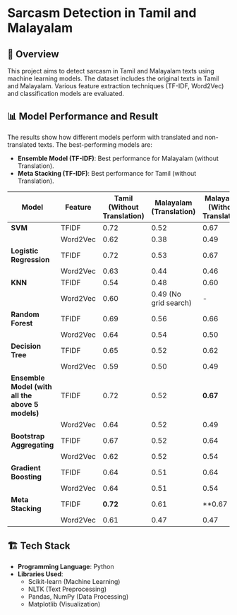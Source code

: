 # Sarcasm Detection in Tamil and Malayalam

## 📌 Overview
This project aims to detect sarcasm in Tamil and Malayalam texts using machine learning models. The dataset includes the original texts in Tamil and Malayalam. Various feature extraction techniques (TF-IDF, Word2Vec) and classification models are evaluated.

## 📊 Model Performance and Result
The results show how different models perform with translated and non-translated texts. The best-performing models are:
- **Ensemble Model (TF-IDF)**: Best performance for Malayalam (without Translation).
- **Meta Stacking (TF-IDF)**: Best performance for Tamil (without Translation).

| Model                   | Feature  | Tamil (Without Translation) | Malayalam (Translation) | Malayalam (Without Translation) |
|-------------------------|----------|-----------------------------|--------------------------|---------------------------------|
| **SVM**                | TFIDF    |0.72                    | 0.52                     | 0.67                        |
|                         | Word2Vec | 0.62                        | 0.38                     | 0.49                            |
| **Logistic Regression** | TFIDF    |0.72                   | 0.53                     | 0.67                        |
|                         | Word2Vec |0.63                        | 0.44                     | 0.46                            |
| **KNN**                | TFIDF    | 0.54                        | 0.48                     | 0.60                            |
|                         | Word2Vec |0.60                        | 0.49 (No grid search)    | -                               |
| **Random Forest**      | TFIDF    | 0.69                        | 0.56                     | 0.66                      |
|                         | Word2Vec | 0.64                        | 0.54                     | 0.50                            |
| **Decision Tree**      | TFIDF    | 0.65                        | 0.52                     | 0.62                            |
|                         | Word2Vec |0.59                        | 0.50                     | 0.49                            |
| **Ensemble Model (with all the above 5 models)**     | TFIDF    | 0.72                    | 0.52                     | **0.67**                        |
|                         | Word2Vec | 0.64                        | 0.52                     | 0.49                            |
| **Bootstrap Aggregating** | TFIDF |0.67                        | 0.52                     | 0.64                            |
|                         | Word2Vec | 0.62                        | 0.52                     | 0.54                            |
| **Gradient Boosting**  | TFIDF    |0.64                        | 0.51                     | 0.64                            |
|                         | Word2Vec |0.64                        | 0.51                     | 0.54                            |
| **Meta Stacking**      | TFIDF    | **0.72**                    | 0.61                     | **0.67                        |
|                         | Word2Vec | 0.61                        | 0.47                     | 0.47                            |

## 🏗️ Tech Stack
- **Programming Language**: Python
- **Libraries Used**:
  - Scikit-learn (Machine Learning)
  - NLTK (Text Preprocessing)
  - Pandas, NumPy (Data Processing)
  - Matplotlib (Visualization)
